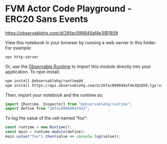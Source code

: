 # FVM Actor Code Playground - ERC20 Sans Events

https://observablehq.com/d/26fac099849af4e3@1859

View this notebook in your browser by running a web server in this folder. For
example:

~~~sh
npx http-server
~~~

Or, use the [Observable Runtime](https://github.com/observablehq/runtime) to
import this module directly into your application. To npm install:

~~~sh
npm install @observablehq/runtime@4
npm install https://api.observablehq.com/d/26fac099849af4e3@1859.tgz?v=3
~~~

Then, import your notebook and the runtime as:

~~~js
import {Runtime, Inspector} from "@observablehq/runtime";
import define from "26fac099849af4e3";
~~~

To log the value of the cell named “foo”:

~~~js
const runtime = new Runtime();
const main = runtime.module(define);
main.value("foo").then(value => console.log(value));
~~~
